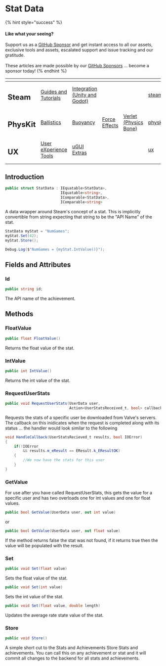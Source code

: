 # Stat Data

{% hint style="success" %}
#### Like what your seeing?

Support us as a [GitHub Sponsor](../../../become-a-sponsor/) and get instant access to all our assets, exclusive tools and assets, escalated support and issue tracking and our gratitude.\
\
These articles are made possible by our [GitHub Sponsors](../../../become-a-sponsor/) ... become a sponsor today!
{% endhint %}

<table data-view="cards"><thead><tr><th></th><th></th><th></th><th></th><th></th><th data-hidden data-card-target data-type="content-ref"></th><th data-hidden data-card-cover data-type="files"></th></tr></thead><tbody><tr><td><h2>Steam</h2></td><td><a href="../../../company/steam/">Guides and Tutorials</a></td><td><a href="../">Integration (Unity and Godot)</a></td><td></td><td></td><td><a href="../../../company/steam/">steam</a></td><td><a href="../../../.gitbook/assets/Steamworks Card.png">Steamworks Card.png</a></td></tr><tr><td><h2>PhysKit</h2></td><td><a href="../../physkit/sample-scenes/fantasy-style-ballistic-simulation.md">Ballistics</a></td><td><a href="../../physkit/sample-scenes/1-buoyancy-example.md">Buoyancy</a></td><td><a href="../../physkit/sample-scenes/1-force-effect-fields.md">Force Effects</a></td><td><a href="../../physkit/sample-scenes/2-verlet-spring-skinned-mesh.md">Verlet (Physics Bone)</a></td><td><a href="../../physkit/">physkit</a></td><td><a href="../../../.gitbook/assets/PhysKit Card.png">PhysKit Card.png</a></td></tr><tr><td><h2>UX</h2></td><td><a href="../../ux/learning/core-concepts/">User eXperience Tools</a></td><td><a href="../../ux/learning/ugui-extras/">uGUI Extras</a></td><td></td><td></td><td><a href="../../ux/">ux</a></td><td><a href="../../../.gitbook/assets/Splash Screen (1).png">Splash Screen (1).png</a></td></tr></tbody></table>

## Introduction

```csharp
public struct StatData : IEquatable<StatData>, 
                         IEquatable<string>, 
                         IComparable<StatData>, 
                         IComparable<string>
```

A data wrapper around Steam's concept of a stat. This is implicitly convertible from string expecting that string to be the "API Name" of the stat.

```csharp
StatData myStat = "NumGames";
myStat.Set(42);
myStat.Store();

Debug.Log($"NumGames = {myStat.IntValue()}");
```

## Fields and Attributes

### Id

```csharp
public string id;
```

The API name of the achievement.

## Methods

### FloatValue

```csharp
public float FloatValue()
```

Returns the float value of the stat.

### IntValue

```csharp
public int IntValue()
```

Returns the int value of the stat.

### RequestUserStats

```csharp
public void RequestUserStats(UserData user, 
                             Action<UserStatsReceived_t, bool> callback)
```

Requests the stats of a specific user be downloaded from Valve's servers. The callback on this inidicates when the request is completed along with its status ... the handler would look similar to the following

```csharp
void HandleCallback(UserStatsRecieved_t results, bool IOError)
{
    if(!IOError 
        && results.m_eResult == EResult.k_EResultOK)
    {
        //We now have the stats for this user
    }
}
```

### GetValue

For use after you have called RequestUserStats, this gets the value for a specific user and has two overloads one for int values and one for float values.

```csharp
public bool GetValue(UserData user, out int value)
```

or

```csharp
public bool GetValue(UserData user, out float value)
```

If the method returns false the stat was not found, if it returns true then the value will be populated with the result.

### Set

```csharp
public void Set(float value)
```

Sets the float value of the stat.

```csharp
public void Set(int value)
```

Sets the int value of the stat.

```csharp
public void Set(float value, double length)
```

Updates the average rate state value of the stat.

### Store

```csharp
public void Store()
```

A simple short cut to the Stats and Achievements Store Stats and achievements. You can call this on any achievement or stat and it will commit all changes to the backend for all stats and achievements.
